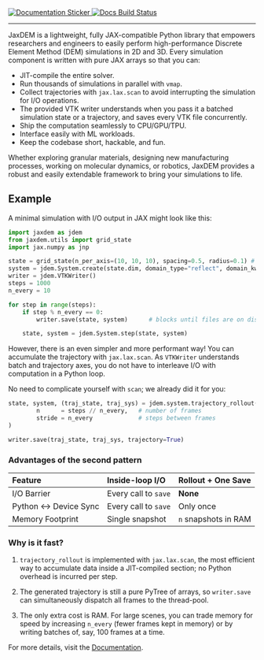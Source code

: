 <div class="github-only">
    <a href="https://cdelv.github.io/JaxDEM">
      <img src="https://img.shields.io/badge/Documentation-blue?style=flat&logo=readthedocs&logoColor=white" alt="Documentation Sticker">
    </a>
    <!-- Convert the Markdown badge to HTML <img> and <a> tags -->
    <a href="https://github.com/cdelv/JaxDEM/actions/workflows/docs.yml">
      <img src="https://img.shields.io/github/actions/workflow/status/cdelv/JaxDEM/docs.yml?branch=main&label=Docs%20Status&logo=github&style=flat-square" alt="Docs Build Status">
    </a>
</div>

----

JaxDEM is a lightweight, fully JAX-compatible Python library that empowers researchers and engineers to easily perform high-performance Discrete Element Method (DEM) simulations in 2D and 3D. Every simulation component is written with pure JAX arrays so that you can:

*   JIT-compile the entire solver.
*   Run thousands of simulations in parallel with `vmap`.
*   Collect trajectories with `jax.lax.scan` to avoid interrupting the simulation for I/O operations.
*   The provided VTK writer understands when you pass it a batched simulation state or a trajectory, and saves every VTK file concurrently.
*   Ship the computation seamlessly to CPU/GPU/TPU.
*   Interface easily with ML workloads.
*   Keep the codebase short, hackable, and fun.

Whether exploring granular materials, designing new manufacturing processes, working on molecular dynamics, or robotics, JaxDEM provides a robust and easily extendable framework to bring your simulations to life.

## Example

A minimal simulation with I/O output in JAX might look like this:

```python
import jaxdem as jdem
from jaxdem.utils import grid_state
import jax.numpy as jnp

state = grid_state(n_per_axis=(10, 10, 10), spacing=0.5, radius=0.1) # Initialize particles aranged in a grid
system = jdem.System.create(state.dim, domain_type="reflect", domain_kw={"box_size": 20.0 * jnp.ones(state.dim)})
writer = jdem.VTKWriter()
steps = 1000
n_every = 10

for step in range(steps):
    if step % n_every == 0:
        writer.save(state, system)      # blocks until files are on disk

    state, system = jdem.System.step(state, system)
```

However, there is an even simpler and more performant way! You can accumulate the trajectory with `jax.lax.scan`. As `VTKWriter` understands batch and trajectory axes, you do not have to interleave I/O with computation in a Python loop.

No need to complicate yourself with `scan`; we already did it for you:

```python
state, system, (traj_state, traj_sys) = jdem.system.trajectory_rollout(state, system,
        n      = steps // n_every,   # number of frames
        stride = n_every             # steps between frames
)

writer.save(traj_state, traj_sys, trajectory=True)
```

### Advantages of the second pattern

| Feature              | Inside-loop I/O            | Rollout + One Save       |
| :------------------  | :------------------------- | :----------------------- |
| I/O Barrier          | Every call to `save`       | **None**                 |
| Python ↔ Device Sync | Every call to `save`       | Only once                |
| Memory Footprint     | Single snapshot            | `n` snapshots in RAM     |

### Why is it fast?

1.  `trajectory_rollout` is implemented with `jax.lax.scan`, the most efficient way to accumulate data inside a JIT-compiled section; no Python overhead is incurred per step.

2.  The generated trajectory is still a pure PyTree of arrays, so
    `writer.save` can simultaneously dispatch all frames to the thread-pool.

3.  The only extra cost is RAM. For large scenes, you can trade memory for speed by increasing `n_every`
    (fewer frames kept in memory) or by writing batches of, say, 100
    frames at a time.

<div class="github-only">
    For more details, visit the <a href="https://cdelv.github.io/JaxDEM">Documentation</a>.
</div>
